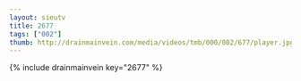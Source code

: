 ```yaml
--- 
layout: sieutv
title: 2677
tags: ["002"]
thumb: http://drainmainvein.com/media/videos/tmb/000/002/677/player.jpg
---
```

{% include drainmainvein key="2677" %} 
